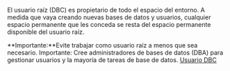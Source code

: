 El usuario raíz (DBC) es propietario de todo el espacio del entorno. A medida que vaya creando nuevas bases de datos y usuarios, cualquier espacio permanente que les conceda se resta del espacio permanente disponible del usuario raíz.

**Importante:**Evite trabajar como usuario raíz a menos que sea necesario. Importante: Cree administradores de bases de datos (DBA) para gestionar usuarios y la mayoría de tareas de base de datos. [Usuario DBC](https://docs.teradata.com/access/sources/dita/topic?dita:topicPath=txa1710949533944.dita)

